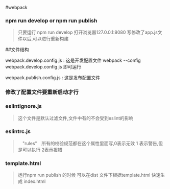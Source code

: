 #webpack 

### npm run develop or npm run publish

> 只要运行 npm run develop 打开浏览器127.0.0.1:8080 写修改了app.js文件以后,可以进行重新构建 


##文件结构

webpack.develop.config.js : 这是开发配置文件  webpack --config webpack.develop.config.js 即可运行 

webpack.publish.config.js : 这是发布配置文件 


### 修改了配置文件要重新启动才行

### eslintignore.js 

> 这个文件是默认过滤文件,文件中有的不会受到eslint的影响

### eslintrc.js 

>　"rules"　所有的校验规范都在这个属性里面写,0表示无效 1 表示警告,但是可以执行 2表示报错  

### template.html 

> 运行npm run publish 的时候 可以在dist 文件下根据template.html 快速生成 index.html 